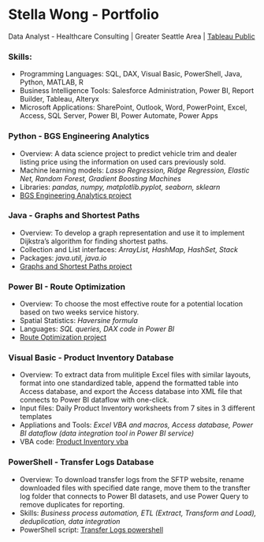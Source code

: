 # Stella Wong - Portfolio
Data Analyst - Healthcare Consulting | Greater Seattle Area | [Tableau Public](https://public.tableau.com/app/profile/sze.mun.wong)

### Skills:
- Programming Languages: SQL, DAX, Visual Basic, PowerShell, Java, Python, MATLAB, R
- Business Intelligence Tools: Salesforce Administration, Power BI, Report Builder, Tableau, Alteryx
- Microsoft Applications: SharePoint, Outlook, Word, PowerPoint, Excel, Access, SQL Server, Power BI, Power Automate, Power Apps
  
### Python - BGS Engineering Analytics
- Overview: A data science project to predict vehicle trim and dealer listing price using the information on used cars previously sold.
- Machine learning models: *Lasso Regression, Ridge Regression, Elastic Net, Random Forest, Gradient Boosting Machines*
- Libraries: *pandas, numpy, matplotlib.pyplot, seaborn, sklearn*
- [BGS Engineering Analytics project](https://github.com/cmunwong/BGS-Engineering-Analytics)

### Java - Graphs and Shortest Paths
- Overview: To develop a graph representation and use it to implement Dijkstra’s algorithm for finding shortest paths.
- Collection and List interfaces: *ArrayList, HashMap, HashSet, Stack*
- Packages: *java.util, java.io*
- [Graphs and Shortest Paths project](https://github.com/cmunwong/Graphs-and-Shortest-Paths)
  
### Power BI - Route Optimization
- Overview: To choose the most effective route for a potential location based on two weeks service history. 
- Spatial Statistics: *Haversine formula*
- Languages: *SQL queries, DAX code in Power BI*
- [Route Optimization project](https://github.com/cmunwong/projects/blob/main/route_optimization_project.pdf)

### Visual Basic - Product Inventory Database
- Overview: To extract data from mulitiple Excel files with similar layouts, format into one standardized table, append the formatted table into Access database, and export the Access database into XML file that connects to Power BI dataflow with one-click.
- Input files: Daily Product Inventory worksheets from 7 sites in 3 different templates
- Appliations and Tools: *Excel VBA and macros, Access database, Power BI dataflow (data integration tool in Power BI service)*
- VBA code: [Product Inventory vba](https://github.com/cmunwong/projects/blob/main/product_inventory_vba)

### PowerShell - Transfer Logs Database
- Overview: To download transfer logs from the SFTP website, rename downloaded files with specified date range, move them to the transfter log folder that connects to Power BI datasets, and use Power Query to remove duplicates for reporting.
- Skills: *Business process automation, ETL (Extract, Transform and Load), deduplication, data integration*
- PowerShell script: [Transfer Logs powershell](https://github.com/cmunwong/projects/blob/main/transfer_logs_powershell)
